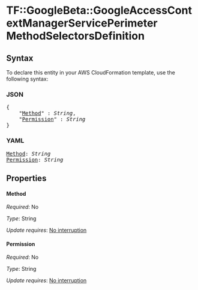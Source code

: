 # TF::GoogleBeta::GoogleAccessContextManagerServicePerimeter MethodSelectorsDefinition

## Syntax

To declare this entity in your AWS CloudFormation template, use the following syntax:

### JSON

<pre>
{
    "<a href="#method" title="Method">Method</a>" : <i>String</i>,
    "<a href="#permission" title="Permission">Permission</a>" : <i>String</i>
}
</pre>

### YAML

<pre>
<a href="#method" title="Method">Method</a>: <i>String</i>
<a href="#permission" title="Permission">Permission</a>: <i>String</i>
</pre>

## Properties

#### Method

_Required_: No

_Type_: String

_Update requires_: [No interruption](https://docs.aws.amazon.com/AWSCloudFormation/latest/UserGuide/using-cfn-updating-stacks-update-behaviors.html#update-no-interrupt)

#### Permission

_Required_: No

_Type_: String

_Update requires_: [No interruption](https://docs.aws.amazon.com/AWSCloudFormation/latest/UserGuide/using-cfn-updating-stacks-update-behaviors.html#update-no-interrupt)

